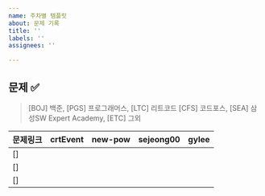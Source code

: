 ```yaml
---
name: 주차별 템플릿
about: 문제 기록
title: ''
labels: ''
assignees: ''

---
```


## 문제 ✅
> [BOJ] 백준,  [PGS] 프로그래머스, [LTC] 리트코드
> [CFS] 코드포스, [SEA] 삼성SW Expert Academy, [ETC] 그외

| 문제링크 | crtEvent | new-pow | sejeong00 | gylee |
|---------|:---------:|:-----------:|:-----------:|:-----------:|
|[] |  |  |  |  |
|[] |  |  |  |  |
|[] |  |  |  |  |
